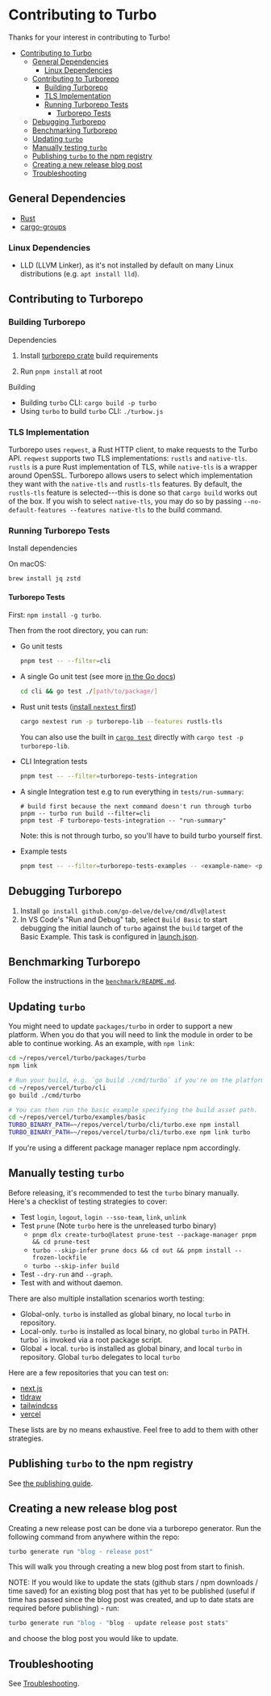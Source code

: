 # Contributing to Turbo

Thanks for your interest in contributing to Turbo!

- [Contributing to Turbo](#contributing-to-turbo)
  - [General Dependencies](#general-dependencies)
    - [Linux Dependencies](#linux-dependencies)
  - [Contributing to Turborepo](#contributing-to-turborepo)
    - [Building Turborepo](#building-turborepo)
    - [TLS Implementation](#tls-implementation)
    - [Running Turborepo Tests](#running-turborepo-tests)
      - [Turborepo Tests](#turborepo-tests)
  - [Debugging Turborepo](#debugging-turborepo)
  - [Benchmarking Turborepo](#benchmarking-turborepo)
  - [Updating `turbo`](#updating-turbo)
  - [Manually testing `turbo`](#manually-testing-turbo)
  - [Publishing `turbo` to the npm registry](#publishing-turbo-to-the-npm-registry)
  - [Creating a new release blog post](#creating-a-new-release-blog-post)
  - [Troubleshooting](#troubleshooting)

## General Dependencies

- [Rust](https://www.rust-lang.org/tools/install)
- [cargo-groups](https://github.com/nicholaslyang/cargo-groups)

### Linux Dependencies

- LLD (LLVM Linker), as it's not installed by default on many Linux distributions (e.g. `apt install lld`).

## Contributing to Turborepo

### Building Turborepo

Dependencies

1. Install [turborepo crate](./crates/turborepo/README.md) build requirements

1. Run `pnpm install` at root

Building

- Building `turbo` CLI: `cargo build -p turbo`
- Using `turbo` to build `turbo` CLI: `./turbow.js`

### TLS Implementation

Turborepo uses `reqwest`, a Rust HTTP client, to make requests to the Turbo API. `reqwest` supports two TLS
implementations: `rustls` and `native-tls`. `rustls` is a pure Rust implementation of TLS, while `native-tls`
is a wrapper around OpenSSL. Turborepo allows users to select which implementation they want with the `native-tls`
and `rustls-tls` features. By default, the `rustls-tls` feature is selected---this is done so that `cargo build` works
out of the box. If you wish to select `native-tls`, you may do so by passing `--no-default-features --features native-tls`
to the build command.

### Running Turborepo Tests

Install dependencies

On macOS:

```bash
brew install jq zstd
```

#### Turborepo Tests

First: `npm install -g turbo`.

Then from the root directory, you can run:

- Go unit tests
  ```bash
  pnpm test -- --filter=cli
  ```
- A single Go unit test (see more [in the Go docs](https://pkg.go.dev/cmd/go#hdr-Test_packages))
  ```bash
  cd cli && go test ./[path/to/package/]
  ```
- Rust unit tests ([install `nextest` first](https://nexte.st/book/pre-built-binaries.html))
  ```bash
  cargo nextest run -p turborepo-lib --features rustls-tls
  ```
  You can also use the built in [`cargo test`](https://doc.rust-lang.org/cargo/commands/cargo-test.html)
  directly with `cargo test -p turborepo-lib`.
- CLI Integration tests
  ```bash
  pnpm test -- --filter=turborepo-tests-integration
  ```
- A single Integration test
  e.g to run everything in `tests/run-summary`:

  ```
  # build first because the next command doesn't run through turbo
  pnpm -- turbo run build --filter=cli
  pnpm test -F turborepo-tests-integration -- "run-summary"
  ```

  Note: this is not through turbo, so you'll have to build turbo yourself first.

- Example tests
  ```bash
  pnpm test -- --filter=turborepo-tests-examples -- <example-name> <packagemanager>
  ```

## Debugging Turborepo

1. Install `go install github.com/go-delve/delve/cmd/dlv@latest`
1. In VS Code's "Run and Debug" tab, select `Build Basic` to start debugging the initial launch of `turbo` against the `build` target of the Basic Example. This task is configured in [launch.json](./.vscode/launch.json).

## Benchmarking Turborepo

Follow the instructions in the [`benchmark/README.md`](./benchmark/README.md).

## Updating `turbo`

You might need to update `packages/turbo` in order to support a new platform. When you do that you will need to link the module in order to be able to continue working. As an example, with `npm link`:

```sh
cd ~/repos/vercel/turbo/packages/turbo
npm link

# Run your build, e.g. `go build ./cmd/turbo` if you're on the platform you're adding.
cd ~/repos/vercel/turbo/cli
go build ./cmd/turbo

# You can then run the basic example specifying the build asset path.
cd ~/repos/vercel/turbo/examples/basic
TURBO_BINARY_PATH=~/repos/vercel/turbo/cli/turbo.exe npm install
TURBO_BINARY_PATH=~/repos/vercel/turbo/cli/turbo.exe npm link turbo
```

If you're using a different package manager replace npm accordingly.

## Manually testing `turbo`

Before releasing, it's recommended to test the `turbo` binary manually.
Here's a checklist of testing strategies to cover:

- Test `login`, `logout`, `login --sso-team`, `link`, `unlink`
- Test `prune` (Note `turbo` here is the unreleased turbo binary)
  - `pnpm dlx create-turbo@latest prune-test --package-manager pnpm && cd prune-test`
  - `turbo --skip-infer prune docs && cd out && pnpm install --frozen-lockfile`
  - `turbo --skip-infer build`
- Test `--dry-run` and `--graph`.
- Test with and without daemon.

There are also multiple installation scenarios worth testing:

- Global-only. `turbo` is installed as global binary, no local `turbo` in repository.
- Local-only. `turbo` is installed as local binary, no global `turbo` in PATH. turbo` is invoked via a root package script.
- Global + local. `turbo` is installed as global binary, and local `turbo` in repository. Global `turbo` delegates to local `turbo`

Here are a few repositories that you can test on:

- [next.js](https://github.com/vercel/next.js)
- [tldraw](https://github.com/tldraw/tldraw)
- [tailwindcss](https://github.com/tailwindlabs/tailwindcss)
- [vercel](https://github.com/vercel/vercel)

These lists are by no means exhaustive. Feel free to add to them with other strategies.

## Publishing `turbo` to the npm registry

See [the publishing guide](./release.md#release-turborepo).

## Creating a new release blog post

Creating a new release post can be done via a turborepo generator. Run the following command from anywhere within the repo:

```bash
turbo generate run "blog - release post"
```

This will walk you through creating a new blog post from start to finish.

NOTE: If you would like to update the stats (github stars / npm downloads / time saved) for an existing blog post that has yet to be published (useful if time has passed since the blog post was created, and up to date stats are required before publishing) - run:

```bash
turbo generate run "blog - "blog - update release post stats"
```

and choose the blog post you would like to update.

## Troubleshooting

See [Troubleshooting][].

[workspaces]: https://doc.rust-lang.org/book/ch14-03-cargo-workspaces.html
[troubleshooting]: troubleshooting.md
